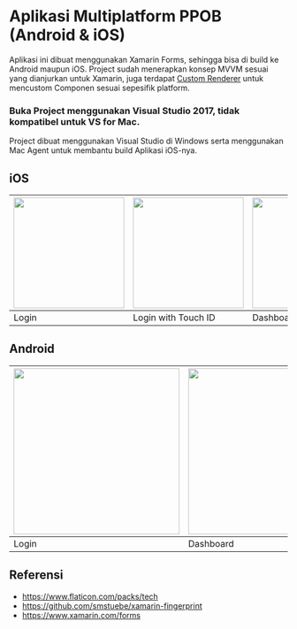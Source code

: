 # Aplikasi Multiplatform PPOB (Android & iOS)

Aplikasi ini dibuat menggunakan Xamarin Forms, sehingga bisa di build ke Android maupun iOS.
Project sudah menerapkan konsep MVVM sesuai yang dianjurkan untuk Xamarin, juga terdapat [Custom Renderer](https://docs.microsoft.com/en-us/xamarin/xamarin-forms/app-fundamentals/custom-renderer/) untuk mencustom Componen sesuai sepesifik platform.

### Buka Project menggunakan Visual Studio 2017, tidak kompatibel untuk VS for Mac.
Project dibuat menggunakan Visual Studio di Windows serta menggunakan Mac Agent untuk membantu build Aplikasi iOS-nya.


## iOS
<img src="https://github.com/agusibrahim/Aplikasi-PPOB-Xamarin/blob/master/media/IMG_0477.PNG" width="200"> | <img src="https://github.com/agusibrahim/Aplikasi-PPOB-Xamarin/blob/master/media/IMG_0478.PNG" width="200"> | <img src="https://github.com/agusibrahim/Aplikasi-PPOB-Xamarin/blob/master/media/IMG_0479.PNG" width="200">
------------ | ------------- | -------------
Login | Login with Touch ID | Dashboard

## Android
<img src="https://github.com/agusibrahim/Aplikasi-PPOB-Xamarin/blob/master/media/Screenshot_1523449722.png" width="300"> | <img src="https://github.com/agusibrahim/Aplikasi-PPOB-Xamarin/blob/master/media/Screenshot_1523449785.png" width="300">
------------ | -------------
Login | Dashboard

## Referensi
* https://www.flaticon.com/packs/tech
* https://github.com/smstuebe/xamarin-fingerprint
* https://www.xamarin.com/forms